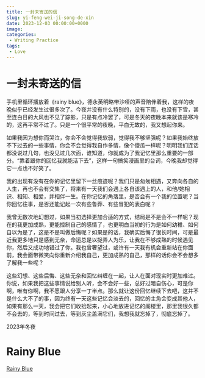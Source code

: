 ```yaml
---
title: 一封未寄送的信
slug: yi-feng-wei-ji-song-de-xin
date: 2023-12-03 00:00:00+0000
image: 
categories:
 - Writing Practice
tags:
 - Love
---
```


# 一封未寄送的信
手机里循环播放着《rainy blue》，德永英明略带沙哑的声音陪伴着我，这样的夜晚似乎已经发生过很多次了。今夜并没有什么特别的，没有下雨，也没有下雪，甚至连白日的大风也不见了踪影，只是有点冷罢了，可是冬天的夜晚本来就该是寒冷的，这再平常不过了。只是一个很平常的夜晚，平白无故的，我又想起你来。

如果我因为想你而哭泣，你会不会觉得我软弱，觉得我不够坚强呢？如果我始终放不下过去的一些事情，你会不会觉得我自作多情，像个傻瓜一样呢？明明我们连话都没说过几句，也没见过几次面，谁知道，你就成为了我记忆里那么重要的一部分。“靠着跟你的回忆我就能活下去”，这样一句搞笑漫画里的台词，今晚我却觉得它一点也不好笑了。

我的出现有没有在你的记忆里留下一丝痕迹呢？我们只是匆匆相遇，又奔向各自的人生，再也不会有交集了，将来有一天我们会遇上各自该遇上的人，和他/她相识、相知、相爱，并相伴一生。在你记忆的角落里，是否会有一个我的位置呢？当你回忆往事，是否还能记起一次有些鲁莽、有些冒犯的表白呢？

我曾无数次地幻想过，如果当初选择更加合适的方式，结局是不是会不一样呢？现在的我更加成熟，更能控制自己的感情了，也更明白当初的行为是如何幼稚、如何自以为是了，这是不是叫做后悔呢？如果是的话，我确实后悔了很长时间，可是最近我更多地只是感到无奈，命运总是以捉弄人为乐，让我在不够成熟的时候遇见你，然后又成功地错过了你。我也曾奢望过，或许有一天我有机会重新站在你面前，我会面带微笑向你重新介绍我自己，更加成熟的自己，那样的话你会不会想多了解我一些呢？

这些幻想、这些后悔、这些无奈和回忆纠缠在一起，让人在面对现实时更加难过。你说，如果我把这些事情说给别人听，会不会好一些，总好过暗自伤心，可是你啊，唯有你啊，我不愿跟人分享一丁半点。那么就让这份回忆继续下去吧，这并不是什么大不了的事，因为终有一天这些记忆会淡去的，回忆的主角会变成其他人，如果有那么一天，我会把它们收拾起来，小心地放进记忆的阁楼里，那里我很久都不会去的，等到时间过去，等到灰尘盖满它们，我想我就忘掉了，彻底忘掉了。

2023年冬夜

# Rainy Blue
[Rainy Blue](https://music.163.com/#/song?textid=1065001&app_version=8.20.05&fx_wxqd_ab=c&id=574931946&fx-wechatnew=t4&shareToken=861492111701570894_59831ab6795e3e00c5380701ae6601c3&uct2=RSNdwTRZqm+hiQBb8WCtnA%3D%3D&dlt=0846)

